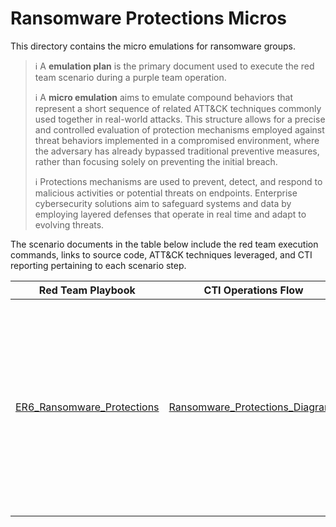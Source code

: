 # Ransomware Protections Micros

This directory contains the micro emulations for ransomware groups.

> :information_source: A **emulation plan** is the primary document used to
> execute the red team scenario during a purple team operation.
>
> :information_source: A **micro emulation** aims to emulate compound
> behaviors that represent a short sequence of related ATT&CK techniques commonly
> used together in real-world attacks. This structure allows for a precise and
> controlled evaluation of protection mechanisms employed against threat
> behaviors implemented in a compromised environment, where the adversary has
> already bypassed traditional preventive measures, rather than focusing solely
> on preventing the initial breach.
>
> :information_source: Protections mechanisms are used to prevent, detect, and
> respond to malicious activities or potential threats on endpoints. Enterprise
> cybersecurity solutions aim to safeguard systems and data by employing layered
> defenses that operate in real time and adapt to evolving threats.

The scenario documents in the table below include the red team execution
commands, links to source code, ATT&CK techniques leveraged, and CTI reporting
pertaining to each scenario step.

| Red Team Playbook | CTI Operations Flow | Description |
| ----------------- | ------------------- | ----------- |
| [ER6_Ransomware_Protections](./ER6_Ransomware_Protections.md) | [Ransomware_Protections_Diagrams](../CTI_Emulation_Resources/Ransomware_Protections_Diagrams.md) | This contains the Protections micro emulations developed to emulate ransomware behaviors in the Protections portion for Round 6 of ATT&CK Evaluations for Enterprise |
